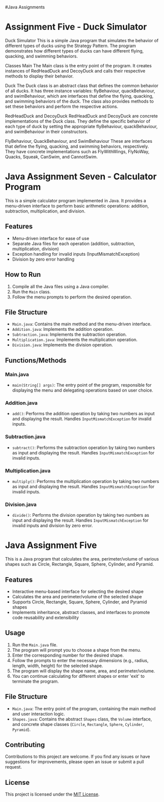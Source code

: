 #Java Assignments

# Assignment Five - Duck Simulator

Duck Simulator
This is a simple Java program that simulates the behavior of different types of ducks using the Strategy Pattern. The program demonstrates how different types of ducks can have different flying, quacking, and swimming behaviors.

Classes
Main
The Main class is the entry point of the program. It creates instances of RedHeadDuck and DecoyDuck and calls their respective methods to display their behavior.

Duck
The Duck class is an abstract class that defines the common behavior of all ducks. It has three instance variables: flyBehaviour, quackBehaviour, and swimBehaviour, which are interfaces that define the flying, quacking, and swimming behaviors of the duck. The class also provides methods to set these behaviors and perform the respective actions.

RedHeadDuck and DecoyDuck
RedHeadDuck and DecoyDuck are concrete implementations of the Duck class. They define the specific behavior of each type of duck by setting the appropriate flyBehaviour, quackBehaviour, and swimBehaviour in their constructors.

FlyBehaviour, QuackBehaviour, and SwimBehaviour
These are interfaces that define the flying, quacking, and swimming behaviors, respectively. They have concrete implementations such as FlyWithWings, FlyNoWay, Quacks, Squeak, CanSwim, and CannotSwim.

# Java Assignment Seven - Calculator Program

This is a simple calculator program implemented in Java. It provides a menu-driven interface to perform basic arithmetic operations: addition, subtraction, multiplication, and division.

## Features

- Menu-driven interface for ease of use
- Separate Java files for each operation (addition, subtraction, multiplication, division)
- Exception handling for invalid inputs (InputMismatchException)
- Division by zero error handling

## How to Run

1. Compile all the Java files using a Java compiler.
2. Run the `Main` class.
3. Follow the menu prompts to perform the desired operation.

## File Structure

- `Main.java`: Contains the main method and the menu-driven interface.
- `Addition.java`: Implements the addition operation.
- `Subtraction.java`: Implements the subtraction operation.
- `Multiplication.java`: Implements the multiplication operation.
- `Division.java`: Implements the division operation.

## Functions/Methods

### Main.java
- `main(String[] args)`: The entry point of the program, responsible for displaying the menu and delegating operations based on user choice.

### Addition.java
- `add()`: Performs the addition operation by taking two numbers as input and displaying the result. Handles `InputMismatchException` for invalid inputs.

### Subtraction.java
- `subtract()`: Performs the subtraction operation by taking two numbers as input and displaying the result. Handles `InputMismatchException` for invalid inputs.

### Multiplication.java
- `multiply()`: Performs the multiplication operation by taking two numbers as input and displaying the result. Handles `InputMismatchException` for invalid inputs.

### Division.java
- `divide()`: Performs the division operation by taking two numbers as input and displaying the result. Handles `InputMismatchException` for invalid inputs and division by zero error.



# Java Assignment Five

This is a Java program that calculates the area, perimeter/volume of various shapes such as Circle, Rectangle, Square, Sphere, Cylinder, and Pyramid.

## Features

- Interactive menu-based interface for selecting the desired shape
- Calculates the area and perimeter/volume of the selected shape
- Supports Circle, Rectangle, Square, Sphere, Cylinder, and Pyramid shapes
- Implements inheritance, abstract classes, and interfaces to promote code reusability and extensibility

## Usage

1. Run the `Main.java` file.
2. The program will prompt you to choose a shape from the menu.
3. Enter the corresponding number for the desired shape.
4. Follow the prompts to enter the necessary dimensions (e.g., radius, length, width, height) for the selected shape.
5. The program will display the shape name, area, and perimeter/volume.
6. You can continue calculating for different shapes or enter 'exit' to terminate the program.

## File Structure

- `Main.java`: The entry point of the program, containing the main method and user interaction logic.
- `Shapes.java`: Contains the abstract `Shapes` class, the `Volume` interface, and concrete shape classes (`Circle`, `Rectangle`, `Sphere`, `Cylinder`, `Pyramid`).

## Contributing

Contributions to this project are welcome. If you find any issues or have suggestions for improvements, please open an issue or submit a pull request.

## License

This project is licensed under the [MIT License](LICENSE).
